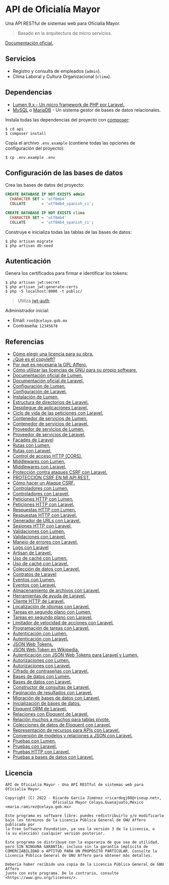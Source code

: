 # API de Oficialía Mayor

Una API RESTful de sistemas web para Oficialía Mayor.

> Basado en la arquitectura de micro servicios.

[Documentación oficial.](https://ricardogj08.notion.site/API-de-Oficial-a-Mayor-d6f94be08d7f4e738418a0f13ee98216)

## Servicios

* Registro y consulta de empleados (`admin`).
* Clima Laboral y Cultura Organizacional (`clima`).

## Dependencias

* [Lumen 9.x - Un micro framework de PHP por Laravel.](https://lumen.laravel.com/docs/9.x)
* [MySQL](https://www.mysql.com/) o [MariaDB](https://mariadb.com/) - Un sistema gestor de bases de datos relacionales.

Instala todas las dependencias del proyecto con [composer](https://getcomposer.org/):

```shell
$ cd api
$ composer install
```

Copia el archivo `.env.example` (contiene todas las opciones de configuración del proyecto):

```shell
$ cp .env.example .env
```

## Configuración de las bases de datos

Crea las bases de datos del proyecto:

```sql
CREATE DATABASE IF NOT EXISTS admin
  CHARACTER SET = 'utf8mb4'
  COLLATE       = 'utf8mb4_spanish_ci';
```

```sql
CREATE DATABASE IF NOT EXISTS clima
  CHARACTER SET = 'utf8mb4'
  COLLATE       = 'utf8mb4_spanish_ci';
```

Construye e inicializa todas las tablas de las bases de datos:

```shell
$ php artisan migrate
$ php artisan db:seed
```

## Autenticación

Genera los certificados para firmar e identificar los tokens:

```shell
$ php artisan jwt:secret
$ php artisan jwt:generate-certs
$ php -S localhost:8000 -t public/
```

> Utiliza [jwt-auth](https://github.com/PHP-Open-Source-Saver/jwt-auth).

Administrador inicial:

* Email: `root@celaya.gob.mx`
* Contraseña: `12345678`

## Referencias

* [Cómo elegir una licencia para su obra.](https://www.gnu.org/licenses/license-recommendations.es.html)
* [¿Qué es el copyleft?](https://www.gnu.org/licenses/copyleft.html)
* [Por qué es necesaria la GPL Affero.](https://www.gnu.org/licenses/why-affero-gpl.html)
* [Cómo utilizar las licencias de GNU para su propio software.](https://www.gnu.org/licenses/gpl-howto.es.html)
* [Documentación oficial de Lumen.](https://lumen.laravel.com/docs/9.x)
* [Documentación oficial de Laravel.](https://laravel.com/docs/9.x/)
* [Configuración de Lumen.](https://lumen.laravel.com/docs/9.x/configuration)
* [Configuración de Laravel.](https://laravel.com/docs/9.x/configuration)
* [Instalación de Lumen.](https://lumen.laravel.com/docs/9.x/installation)
* [Estructura de directorios de Laravel.](https://laravel.com/docs/9.x/structure)
* [Despliegue de aplicaciones Laravel.](https://laravel.com/docs/9.x/deployment)
* [Ciclo de vida de las peticiones con Laravel.](https://laravel.com/docs/9.x/lifecycle)
* [Contenedor de servicios de Lumen.](https://lumen.laravel.com/docs/9.x/container)
* [Contenedor de servicios de Laravel.](https://laravel.com/docs/9.x/container)
* [Proveedor de servicios de Lumen.](https://lumen.laravel.com/docs/9.x/providers)
* [Proveedor de servicios de Laravel.](https://laravel.com/docs/9.x/providers)
* [Facades de Laravel](https://laravel.com/docs/9.x/facades)
* [Rutas con Lumen.](https://lumen.laravel.com/docs/9.x/routing)
* [Rutas con Laravel.](https://laravel.com/docs/9.x/routing)
* [Control de acceso HTTP (CORS).](https://developer.mozilla.org/es/docs/Web/HTTP/CORS)
* [Middlewares con Lumen.](https://lumen.laravel.com/docs/9.x/middleware)
* [Middlewares con Laravel.](https://laravel.com/docs/9.x/middleware)
* [Protección contra ataques CSRF con Laravel.](https://laravel.com/docs/9.x/csrf)
* [PROTECCIÓN CSRF EN MI API REST.](https://youtu.be/N08q_zQlolo)
* [Cómo hacer un Ataque CSRF.](https://youtu.be/CXSE89JGnek)
* [Controladores con Lumen.](https://lumen.laravel.com/docs/9.x/controllers)
* [Controladores con Laravel.](https://laravel.com/docs/9.x/controllers)
* [Peticiones HTTP con Lumen.](https://lumen.laravel.com/docs/9.x/requests)
* [Peticiones HTTP con Laravel.](https://laravel.com/docs/9.x/requests)
* [Respuestas HTTP con Lumen.](https://lumen.laravel.com/docs/9.x/responses)
* [Respuestas HTTP con Laravel.](https://laravel.com/docs/9.x/responses)
* [Generador de URLs con Laravel.](https://laravel.com/docs/9.x/urls)
* [Sesiones HTTP con Laravel.](https://laravel.com/docs/9.x/session)
* [Validaciones con Lumen.](https://lumen.laravel.com/docs/9.x/validation)
* [Validaciones con Laravel.](https://laravel.com/docs/9.x/validation)
* [Manejo de errores con Laravel.](https://laravel.com/docs/9.x/errors)
* [Logs con Laravel](https://laravel.com/docs/9.x/logging)
* [Artisan de Laravel.](https://laravel.com/docs/9.x/artisan)
* [Uso de caché con Lumen.](https://lumen.laravel.com/docs/9.x/cache)
* [Uso de caché con Laravel.](https://laravel.com/docs/9.x/cache)
* [Colección de datos con Laravel.](https://laravel.com/docs/9.x/collections)
* [Contratos de Laravel](https://laravel.com/docs/9.x/contracts)
* [Eventos con Lumen.](https://lumen.laravel.com/docs/9.x/events)
* [Eventos con Laravel.](https://laravel.com/docs/9.x/events)
* [Almacenamiento de archivos con Laravel.](https://laravel.com/docs/9.x/filesystem)
* [Herramientas de ayuda de Laravel.](https://laravel.com/docs/9.x/helpers)
* [Cliente HTTP de Laravel.](https://laravel.com/docs/9.x/http-client)
* [Localización de idiomas con Laravel.](https://laravel.com/docs/9.x/localization)
* [Tareas en segundo plano con Lumen.](https://lumen.laravel.com/docs/9.x/queues)
* [Tareas en segundo plano con Laravel.](https://laravel.com/docs/9.x/queues)
* [Limitador de velocidad de acciones con Laravel.](https://laravel.com/docs/9.x/rate-limiting)
* [Programación de tareas con Laravel.](https://laravel.com/docs/9.x/scheduling)
* [Autenticación con Lumen.](https://lumen.laravel.com/docs/9.x/authentication)
* [Autenticación con Laravel.](https://laravel.com/docs/9.x/authentication)
* [JSON Web Tokens.](https://jwt.io/)
* [JSON Web Token en Wikipedia.](https://es.wikipedia.org/wiki/JSON_Web_Token)
* [Autenticación con JSON Web Tokens para Laravel y Lumen.](https://github.com/PHP-Open-Source-Saver/jwt-auth)
* [Autorizaciones con Lumen.](https://lumen.laravel.com/docs/9.x/authorization)
* [Autorizaciones con Laravel.](https://laravel.com/docs/9.x/authorization)
* [Cifrado de contraseñas con Laravel.](https://laravel.com/docs/9.x/hashing)
* [Bases de datos con Lumen.](https://lumen.laravel.com/docs/9.x/database)
* [Bases de datos con Laravel.](https://laravel.com/docs/9.x/database)
* [Constructor de consultas de Laravel.](https://laravel.com/docs/9.x/queries)
* [Paginación de resultados con Laravel.](https://laravel.com/docs/9.x/pagination)
* [Migración de bases de datos con Laravel.](https://laravel.com/docs/9.x/migrations)
* [Inicialización de bases de datos.](https://laravel.com/docs/9.x/seeding)
* [Eloquent ORM de Laravel.](https://laravel.com/docs/9.x/eloquent)
* [Relaciones con Eloquent de Laravel.](https://laravel.com/docs/9.x/eloquent-relationships)
* [Relación muchos a muchos para tablas pivote.](https://youtu.be/07HRysMPaKY)
* [Colecciones de datos de Eloquent con Laravel.](https://laravel.com/docs/9.x/eloquent-collections)
* [Representación de recursos para APIs con Laravel.](https://laravel.com/docs/9.x/eloquent-resources)
* [Conversión de modelos y relaciones a JSON con Laravel.](https://laravel.com/docs/9.x/eloquent-serialization)
* [Pruebas con Lumen.](https://lumen.laravel.com/docs/9.x/testing)
* [Pruebas con Laravel.](https://laravel.com/docs/9.x/testing)
* [Pruebas HTTP con Laravel.](https://laravel.com/docs/9.x/http-tests)
* [Pruebas a bases de datos con Laravel.](https://laravel.com/docs/9.x/database-testing)

## Licencia

```text
API de Oficialía Mayor - Una API RESTful de sistemas web para Oficialía Mayor.

Copyright (C) 2022 - Ricardo García Jiménez <ricardogj08@riseup.net>,
                     Oficialía Mayor Celaya,Guanajuato,México <maria.ramirez@celaya.gob.mx>

Este programa es software libre: puedes redistribuirlo y/o modificarlo
bajo los términos de la Licencia Pública General de GNU Affero publicada por
la Free Software Foundation, ya sea la versión 3 de la Licencia, o
(a su elección) cualquier versión posterior.

Este programa se distribuye con la esperanza de que sea de utilidad,
pero SIN NINGUNA GARANTÍA; incluso sin la garantía implícita de
COMERCIABILIDAD o APTITUD PARA UN PROPÓSITO PARTICULAR. Consulte la
Licencia Pública General de GNU Affero para obtener más detalles.

Debería haber recibido una copia de la Licencia Pública General de GNU Affero
junto con este programa. De lo contrario, consulte <https://www.gnu.org/licenses/>.
```
